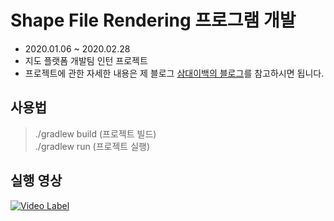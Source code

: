 # Shape File Rendering 프로그램 개발
- 2020.01.06 ~ 2020.02.28
- 지도 플랫폼 개발팀 인턴 프로젝트
- 프로젝트에 관한 자세한 내용은 제 블로그 [삼대이백의 블로그](https://samdae200.tistory.com/19)를 참고하시면 됩니다.

## 사용법
> ./gradlew build (프로젝트 빌드)  
> ./gradlew run (프로젝트 실행)


## 실행 영상
[![Video Label](http://img.youtube.com/vi/vZIlb4xvysA/0.jpg)](https://www.youtube.com/watch?v=vZIlb4xvysA)

